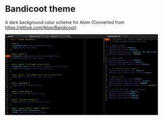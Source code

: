 # Bandicoot theme

A dark background color scheme for Atom (Converted from https://github.com/jkloo/Bandicoot).

![Screenshot](https://raw.githubusercontent.com/jkloo/Bandicoot-Atom/master/images/screenshot.png)
